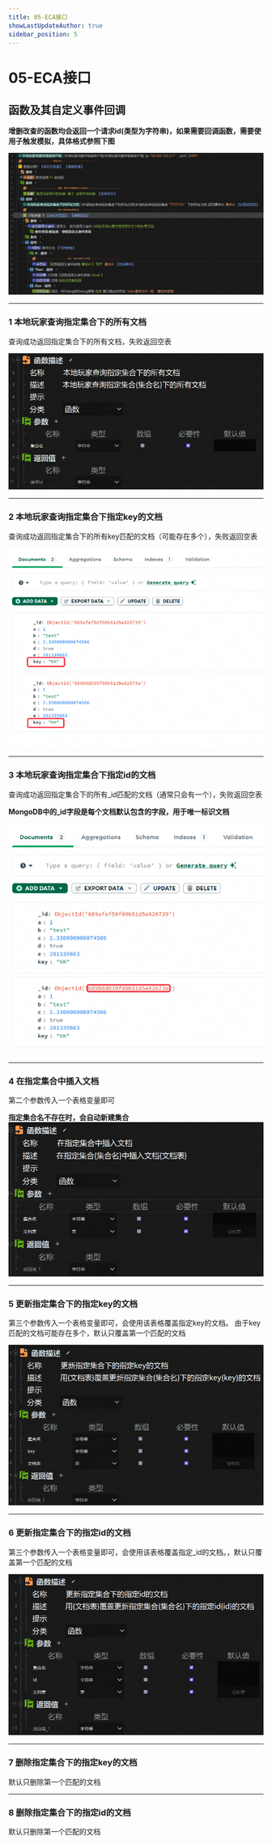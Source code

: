 ```yaml
---
title: 05-ECA接口
showLastUpdateAuthor: true
sidebar_position: 5
---
```

# 05-ECA接口
## 函数及其自定义事件回调
**增删改查的函数均会返回一个请求id(类型为字符串)，如果需要回调函数，需要使用子触发模拟，具体格式参照下图**

![img](./img/请求和回调示例.png)

---


### 1 本地玩家查询指定集合下的所有文档
查询成功返回指定集合下的所有文档，失败返回空表

![img](./img/本地玩家查询指定集合下的所有文档.png)

---

### 2 本地玩家查询指定集合下指定key的文档
查询成功返回指定集合下的所有key匹配的文档（可能存在多个），失败返回空表

![img](./img/本地玩家查询指定集合下指定key的文档-1.png)

---

### 3 本地玩家查询指定集合下指定id的文档
查询成功返回指定集合下的所有_id匹配的文档（通常只会有一个），失败返回空表

**MongoDB中的_id字段是每个文档默认包含的字段，用于唯一标识文档**

![img](./img/本地玩家查询指定集合下指定id的文档.png)

---

### 4 在指定集合中插入文档
第二个参数传入一个表格变量即可

**指定集合名不存在时，会自动新建集合**
![img](./img/在指定集合中插入文档.png)

---

### 5 更新指定集合下的指定key的文档
第三个参数传入一个表格变量即可，会使用该表格覆盖指定key的文档。
由于key匹配的文档可能存在多个，默认只覆盖第一个匹配的文档

![img](./img/更新指定集合下的指定key的文档.png)

---

### 6 更新指定集合下的指定id的文档
第三个参数传入一个表格变量即可，会使用该表格覆盖指定_id的文档。，默认只覆盖第一个匹配的文档

![img](./img/更新指定集合下的指定id的文档.png)

---

### 7 删除指定集合下的指定key的文档
默认只删除第一个匹配的文档

---

### 8 删除指定集合下的指定id的文档
默认只删除第一个匹配的文档